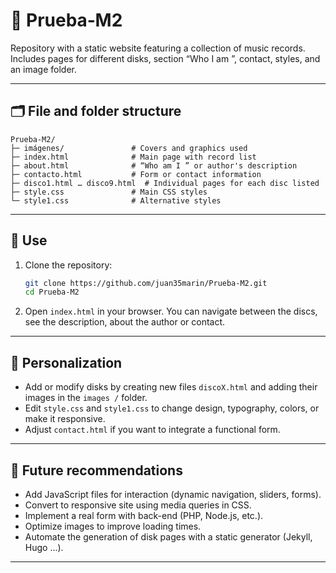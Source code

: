 # 🎵 Prueba‑M2

Repository with a static website featuring a collection of music records. Includes pages for different disks, section “Who I am ”, contact, styles, and an image folder.

---

## 🗂️ File and folder structure

```
Prueba‑M2/
├─ imágenes/               # Covers and graphics used
├─ index.html              # Main page with record list
├─ about.html              # “Who am I ” or author's description
├─ contacto.html           # Form or contact information
├─ disco1.html … disco9.html  # Individual pages for each disc listed
├─ style.css               # Main CSS styles
└─ style1.css              # Alternative styles
```

---

## 🚀 Use

1. Clone the repository:
   ```bash
   git clone https://github.com/juan35marin/Prueba-M2.git
   cd Prueba-M2
   ```
2. Open `index.html` in your browser. You can navigate between the discs, see the description, about the author or contact.

---

## 🎨 Personalization

- Add or modify disks by creating new files `discoX.html` and adding their images in the `images /` folder.
- Edit `style.css` and `style1.css` to change design, typography, colors, or make it responsive.
- Adjust `contact.html` if you want to integrate a functional form.

---

## 📌 Future recommendations

- Add JavaScript files for interaction (dynamic navigation, sliders, forms).
- Convert to responsive site using media queries in CSS.
- Implement a real form with back-end (PHP, Node.js, etc.).
- Optimize images to improve loading times.
- Automate the generation of disk pages with a static generator (Jekyll, Hugo ...).

---

